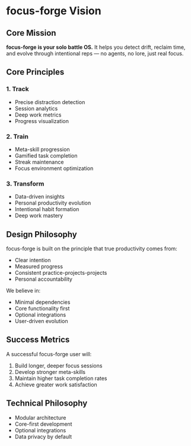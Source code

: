 # focus-forge Vision

## Core Mission
**focus-forge is your solo battle OS.**
It helps you detect drift, reclaim time, and evolve through intentional reps — no agents, no lore, just real focus.

## Core Principles

### 1. Track
- Precise distraction detection
- Session analytics
- Deep work metrics
- Progress visualization

### 2. Train
- Meta-skill progression
- Gamified task completion
- Streak maintenance
- Focus environment optimization

### 3. Transform
- Data-driven insights
- Personal productivity evolution
- Intentional habit formation
- Deep work mastery

## Design Philosophy

focus-forge is built on the principle that true productivity comes from:
- Clear intention
- Measured progress
- Consistent practice-projects-projects
- Personal accountability

We believe in:
- Minimal dependencies
- Core functionality first
- Optional integrations
- User-driven evolution

## Success Metrics

A successful focus-forge user will:
1. Build longer, deeper focus sessions
2. Develop stronger meta-skills
3. Maintain higher task completion rates
4. Achieve greater work satisfaction

## Technical Philosophy

- Modular architecture
- Core-first development
- Optional integrations
- Data privacy by default 